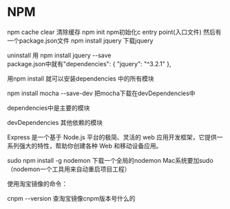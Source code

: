 # NPM
<!-- npm 一定要在node环境下使用 -->
<!-- npm（node package manager）是nodejs的包管理器，用于node插件管理（包括安装、卸载、管理依赖等）  -->
npm cache clear 清除缓存
npm init     npm初始化c
entry point(入口文件)
然后有一个package.json文件
npm install jquery 下载jquery

uninstall
用   npm install jquery --save  
package.json中就有"dependencies": {
    "jquery": "^3.2.1"
  },

用npm install 就可以安装dependencies 中的所有模块

npm install mocha --save-dev  把mocha下载在devDependencies中

dependencies中是主要的模块

devDependencies 其他依赖的模块



Express 是一个基于 Node.js 平台的极简、灵活的 web 应用开发框架，它提供一系列强大的特性，帮助你创建各种 Web 和移动设备应用。
<!-- 安装插件到全局要用sudo -->
sudo npm install -g  nodemon 下载一个全局的nodemon Mac系统要加sudo（nodemon一个工具用来自动重启项目工程）
<!-- 因为npm安装插件是从国外服务器下载，受网络影响大，可能出现异常，如果npm的服务器在中国就好了，所以我们乐于分享的淘宝团队干了这事。来自官网：“这是一个完整 npmjs.org 镜像，你可以用此代替官方版本(只读)，同步频率目前为 10分钟 一次以保证尽量与官方服务同步。 -->
使用淘宝镜像的命令：
<!-- 关于镜像安装方法的网址（http://riny.net/2014/cnpm/）
	2.持久使用
	npm config set registry https://registry.npm.taobao.org
	// 配置后可通过下面方式来验证是否成功
	npm config get registry
	// 或
	npm info express
	3.通过cnpm使用
	sudo npm install -g cnpm --registry=https://registry.npm.taobao.org（安装时间挺长的）
	// 使用
	cnpm install express

 -->

<!-- docs.npmjs.com/ -->
<!-- http://www.expressjs.com.cn/ -->
<!-- https://mlab.com/ -->
cnpm --version
查淘宝镜像cnpm版本号什么的